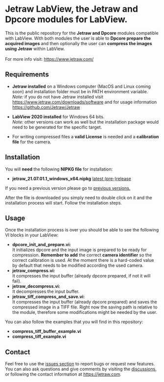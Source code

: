 # Jetraw LabView, the Jetraw and Dpcore modules for LabView.
This is the public repository for the **Jetraw and Dpcore** modules compatible with LabView. With both modules the user is able to **Dpcore prepare the acquired images** and then optionally the user can **compress the images using Jetraw** within LabView.  
<br/>For more info visit:
https://www.jetraw.com/

## Requirements
- **Jetraw installed** on a Windows computer (MacOS and Linux coming soon) and installation folder must be in PATH environment variable.<br/>
*Note:* if you do not have Jetraw installed visit https://www.jetraw.com/downloads/software and for usage information https://github.com/Jetraw/Jetraw  

- **LabView 2020 installed** for Windows 64 bits.<br/>
*Note:* other versions can work as well but the installation package would need to be generated for the specific target.  
 
- For writing compressed files a **valid License** is needed and a **calibration file** for the camera.  

## Installation
You will **need** the following **NIPKG file** for installation:

- **jetraw_21.07.01.1_windows_x64.nipkg** [latest (pre-)release](https://github.com/Jetraw/LabView/releases/download/21.07.01.1/jetraw_21.07.01.1_windows_x64.nipkg)
  
If you need a previous version please go to [previous versions.](https://github.com/Jetraw/LabView/releases/)

After the file is downloaded you simply need to double click on it and the installation process will start. Follow the installation steps. 

## Usage
Once the installation process is over you should be able to see the following VI blocks in your LabView:

- **dpcore_init_and_prepare.vi:**<br/>It initializes dpcore and the input image is prepared to be ready for compression. **Remember to add** the correct **camera identifier** so the correct calibration is used. At the moment there is a hard-coded value by default that needs to be modified according the used camera. 
- **jetraw_compress.vi:**<br/>It compresses the input buffer (already dpcore prepared, if not it will fail). 
- **jetraw_decompress.vi:**<br/>It decompresses the input buffer. 
- **jetraw_tiff_compress_and_save.vi:**<br/>It compresses the input buffer (already dpcore prepared) and saves the compressed image in a TIFF file. Right now the saving path is relative to the module, therefore some modifications might be needed by the user. 

You can also follow the examples that you will find in this repository:
- **compress_tiff_buffer_example.vi**
- **compress_tiff_example.vi**

## Contact
Feel free to use the [issues section](https://github.com/Jetraw/LabView/issues) to report bugs or request new features. You can also ask questions and give comments by visiting the [discussions](https://github.com/Jetraw/LabView/discussions), or following the contact information at https://jetraw.com.
